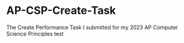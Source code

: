 # AP-CSP-Create-Task
The Create Performance Task I submitted for my 2023 AP Computer Science Principles test
